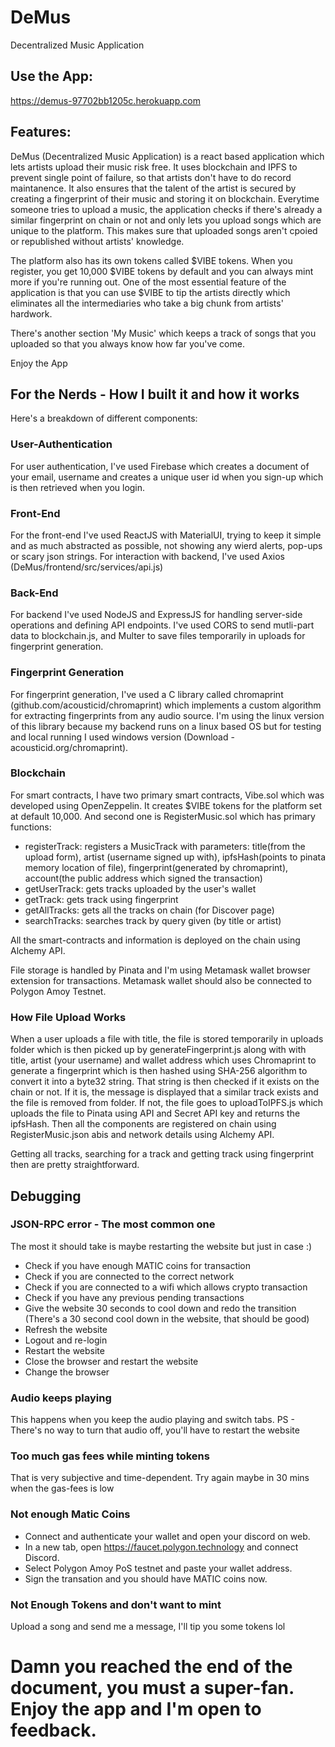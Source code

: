 # DeMus
Decentralized Music Application

## Use the App:
https://demus-97702bb1205c.herokuapp.com

## Features:
DeMus (Decentralized Music Application) is a react based application which lets artists upload their music risk free. It uses blockchain and IPFS to prevent single point of failure, so that artists don't have to do record maintanence. It also ensures that the talent of the artist is secured by creating a fingerprint of their music and storing it on blockchain. Everytime someone tries to upload a music, the application checks if there's already a similar fingerprint on chain or not and only lets you upload songs which are unique to the platform. This makes sure that uploaded songs aren't cpoied or republished without artists' knowledge.

The platform also has its own tokens called $VIBE tokens. When you register, you get 10,000 $VIBE tokens by default and you can always mint more if you're running out. One of the most essential feature of the application is that you can use $VIBE to tip the artists directly which eliminates all the intermediaries who take a big chunk from artists' hardwork. 

There's another section 'My Music' which keeps a track of songs that you uploaded so that you always know how far you've come.

Enjoy the App

## For the Nerds - How I built it and how it works
Here's a breakdown of different components:

### User-Authentication
For user authentication, I've used Firebase which creates a document of your email, username and creates a unique user id when you sign-up which is then retrieved when you login.

### Front-End
For the front-end I've used ReactJS with MaterialUI, trying to keep it simple and as much abstracted as possible, not showing any wierd alerts, pop-ups or scary json strings. For interaction with backend, I've used Axios (DeMus/frontend/src/services/api.js)

### Back-End
For backend I've used NodeJS and ExpressJS for handling server-side operations and defining API endpoints. I've used CORS to send mutli-part data to blockchain.js, and Multer to save files temporarily in uploads for fingerprint generation.

### Fingerprint Generation
For fingerprint generation, I've used a C library called chromaprint (github.com/acousticid/chromaprint) which implements a custom algorithm for extracting fingerprints from any audio source. I'm using the linux version of this library because my backend runs on a linux based OS but for testing and local running I used windows version (Download - acousticid.org/chromaprint).

### Blockchain
For smart contracts, I have two primary smart contracts, Vibe.sol which was developed using OpenZeppelin. It creates $VIBE tokens for the platform set at default 10,000. And second one is RegisterMusic.sol which has primary functions:
- registerTrack: registers a MusicTrack with parameters: title(from the upload form), artist (username signed up with), ipfsHash(points to pinata memory location of file), fingerprint(generated by chromaprint), account(the public address which signed the transaction)
- getUserTrack: gets tracks uploaded by the user's wallet
- getTrack: gets track using fingerprint
- getAllTracks: gets all the tracks on chain (for Discover page)
- searchTracks: searches track by query given (by title or artist)

All the smart-contracts and information is deployed on the chain using Alchemy API.

File storage is handled by Pinata and I'm using Metamask wallet browser extension for transactions. Metamask wallet should also be connected to Polygon Amoy Testnet.

### How File Upload Works
When a user uploads a file with title, the file is stored temporarily in uploads folder which is then picked up by generateFingerprint.js along with with title, artist (your username) and wallet address which uses Chromaprint to generate a fingerprint which is then hashed using SHA-256 algorithm to convert it into a byte32 string. That string is then checked if it exists on the chain or not. If it is, the message is displayed that a similar track exists and the file is removed from folder. If not, the file goes to uploadToIPFS.js which uploads the file to Pinata using API and Secret API key and returns the ipfsHash. Then all the components are registered on chain using RegisterMusic.json abis and network details using Alchemy API. 

Getting all tracks, searching for a track and getting track using fingerprint then are pretty straightforward.

## Debugging
### JSON-RPC error - The most common one 
The most it should take is maybe restarting the website but just in case :)
- Check if you have enough MATIC coins for transaction
- Check if you are connected to the correct network
- Check if you are connected to a wifi which allows crypto transaction
- Check if you have any previous pending transactions
- Give the website 30 seconds to cool down and redo the transition (There's a 30 second cool down in the website, that should be good)
- Refresh the website
- Logout and re-login
- Restart the website
- Close the browser and restart the website
- Change the browser

### Audio keeps playing 
This happens when you keep the audio playing and switch tabs. PS - There's no way to turn that audio off, you'll have to restart the website

### Too much gas fees while minting tokens
That is very subjective and time-dependent. Try again maybe in 30 mins when the gas-fees is low

### Not enough Matic Coins
- Connect and authenticate your wallet and open your discord on web.
- In a new tab, open https://faucet.polygon.technology and connect Discord.
- Select Polygon Amoy PoS testnet and paste your wallet address.
- Sign the transation and you should have MATIC coins now.

### Not Enough Tokens and don't want to mint
Upload a song and send me a message, I'll tip you some tokens lol

# Damn you reached the end of the document, you must a super-fan. Enjoy the app and I'm open to feedback.


